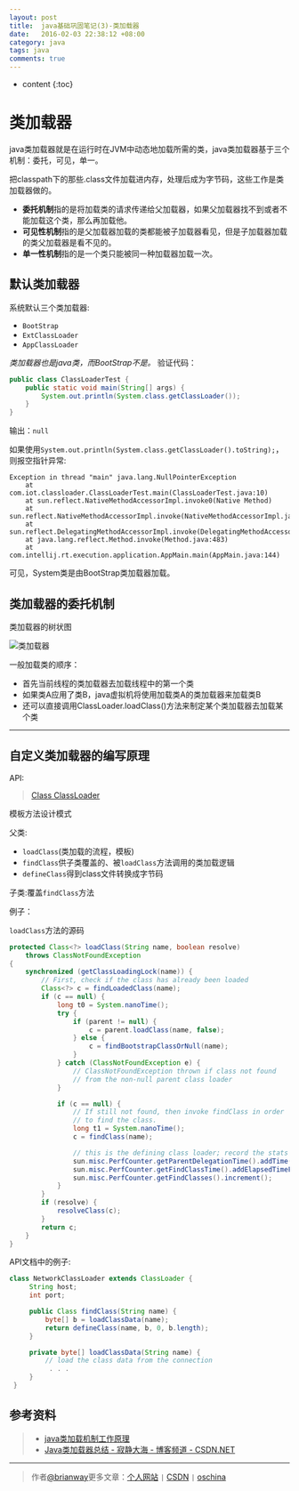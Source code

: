 ```yaml
---
layout: post
title:  java基础巩固笔记(3)-类加载器
date:   2016-02-03 22:38:12 +08:00
category: java
tags: java
comments: true
---
```


* content
{:toc}

# 类加载器

java类加载器就是在运行时在JVM中动态地加载所需的类，java类加载器基于三个机制：委托，可见，单一。




把classpath下的那些.class文件加载进内存，处理后成为字节码，这些工作是类加载器做的。

- **委托机制**指的是将加载类的请求传递给父加载器，如果父加载器找不到或者不能加载这个类，那么再加载他。
- **可见性机制**指的是父加载器加载的类都能被子加载器看见，但是子加载器加载的类父加载器是看不见的。
- **单一性机制**指的是一个类只能被同一种加载器加载一次。


## 默认类加载器
系统默认三个类加载器:

- `BootStrap`
- `ExtClassLoader`
- `AppClassLoader`

*类加载器也是java类，而BootStrap不是。*
验证代码：

```java
public class ClassLoaderTest {
    public static void main(String[] args) {
        System.out.println(System.class.getClassLoader());
    }
}
```
输出：`null`

如果使用`System.out.println(System.class.getClassLoader().toString);`，则报空指针异常:

```
Exception in thread "main" java.lang.NullPointerException
	at com.iot.classloader.ClassLoaderTest.main(ClassLoaderTest.java:10)
	at sun.reflect.NativeMethodAccessorImpl.invoke0(Native Method)
	at sun.reflect.NativeMethodAccessorImpl.invoke(NativeMethodAccessorImpl.java:62)
	at sun.reflect.DelegatingMethodAccessorImpl.invoke(DelegatingMethodAccessorImpl.java:43)
	at java.lang.reflect.Method.invoke(Method.java:483)
	at com.intellij.rt.execution.application.AppMain.main(AppMain.java:144)
```

可见，System类是由BootStrap类加载器加载。

## 类加载器的委托机制
类加载器的树状图

![类加载器](http://7xph6d.com1.z0.glb.clouddn.com/javaSE_%E7%B1%BB%E5%8A%A0%E8%BD%BD%E5%99%A8%E7%BB%93%E6%9E%84%E5%9B%BE.png)


一般加载类的顺序：

- 首先当前线程的类加载器去加载线程中的第一个类
- 如果类A应用了类B，java虚拟机将使用加载类A的类加载器来加载类B
- 还可以直接调用ClassLoader.loadClass()方法来制定某个类加载器去加载某个类

-------------------

## 自定义类加载器的编写原理

API:

> [Class ClassLoader](https://docs.oracle.com/javase/8/docs/api/index.html?java/lang/ClassLoader.html)

模板方法设计模式

父类:

- `loadClass`(类加载的流程，模板)
- `findClass`供子类覆盖的、被`loadClass`方法调用的类加载逻辑
- `defineClass`得到class文件转换成字节码

子类:覆盖`findClass`方法

例子：

`loadClass`方法的源码

```java
protected Class<?> loadClass(String name, boolean resolve)
    throws ClassNotFoundException
{
    synchronized (getClassLoadingLock(name)) {
        // First, check if the class has already been loaded
        Class<?> c = findLoadedClass(name);
        if (c == null) {
            long t0 = System.nanoTime();
            try {
                if (parent != null) {
                    c = parent.loadClass(name, false);
                } else {
                    c = findBootstrapClassOrNull(name);
                }
            } catch (ClassNotFoundException e) {
                // ClassNotFoundException thrown if class not found
                // from the non-null parent class loader
            }

            if (c == null) {
                // If still not found, then invoke findClass in order
                // to find the class.
                long t1 = System.nanoTime();
                c = findClass(name);

                // this is the defining class loader; record the stats
                sun.misc.PerfCounter.getParentDelegationTime().addTime(t1 - t0);
                sun.misc.PerfCounter.getFindClassTime().addElapsedTimeFrom(t1);
                sun.misc.PerfCounter.getFindClasses().increment();
            }
        }
        if (resolve) {
            resolveClass(c);
        }
        return c;
    }
}
```

API文档中的例子:

```java
class NetworkClassLoader extends ClassLoader {
     String host;
     int port;

     public Class findClass(String name) {
         byte[] b = loadClassData(name);
         return defineClass(name, b, 0, b.length);
     }

     private byte[] loadClassData(String name) {
         // load the class data from the connection
          . . .
     }
 }
```



## 参考资料

>* [java类加载机制工作原理](http://ju.outofmemory.cn/entry/142486)
>* [Java类加载器总结 - 寂静大海 - 博客频道 - CSDN.NET](http://blog.csdn.net/gjanyanlig/article/details/6818655)


----

> 作者[@brianway](http://brianway.github.io/)更多文章：[个人网站](http://brianway.github.io/) `|` [CSDN](http://blog.csdn.net/h3243212/) `|` [oschina](http://my.oschina.net/brianway)
